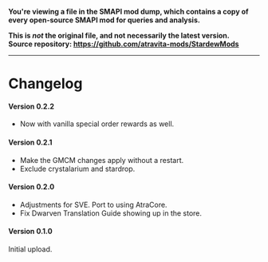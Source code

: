 **You're viewing a file in the SMAPI mod dump, which contains a copy of every open-source SMAPI mod
for queries and analysis.**

**This is _not_ the original file, and not necessarily the latest version.**  
**Source repository: https://github.com/atravita-mods/StardewMods**

----

Changelog
=============

#### Version 0.2.2
* Now with vanilla special order rewards as well.

#### Version 0.2.1
* Make the GMCM changes apply without a restart.
* Exclude crystalarium and stardrop.

#### Version 0.2.0

* Adjustments for SVE. Port to using AtraCore.
* Fix Dwarven Translation Guide showing up in the store.

#### Version 0.1.0

Initial upload.